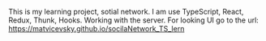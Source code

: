This is my learning project, sotial network. I am use TypeScript, React, Redux, Thunk, Hooks. Working with the server. For looking UI go to the url: https://matvicevsky.github.io/socilaNetwork_TS_lern
